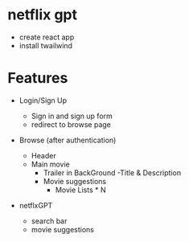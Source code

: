 # netflix gpt

- create react app
- install twailwind


# Features

- Login/Sign Up
    - Sign in and sign up form
    - redirect to browse page
- Browse (after authentication)
    - Header
    - Main movie
        - Trailer in BackGround
        -Title & Description
        - Movie suggestions
            - Movie Lists * N

- netflxGPT
    - search bar
    - movie suggestions
